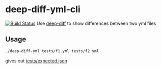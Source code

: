 # deep-diff-yml-cli
[![Build Status](https://travis-ci.org/shadiakiki1986/deep-diff-yml-cli.svg?branch=master)](https://travis-ci.org/shadiakiki1986/deep-diff-yml-cli)
Use [deep-diff](https://github.com/flitbit/diff) to show differences between two yml files

## Usage
```bash
./deep-diff-yml tests/f1.yml tests/f2.yml
```
gives out [tests/expected.json](tests/expected.json)
